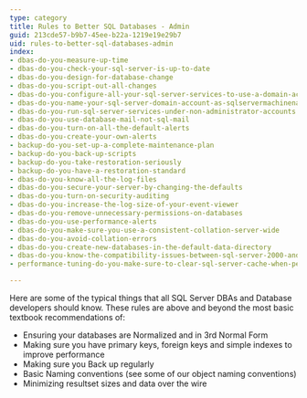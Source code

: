 ```yaml
---
type: category
title: Rules to Better SQL Databases - Admin
guid: 213cde57-b9b7-45ee-b22a-1219e19e29b7
uid: rules-to-better-sql-databases-admin
index:
- dbas-do-you-measure-up-time
- dbas-do-you-check-your-sql-server-is-up-to-date
- dbas-do-you-design-for-database-change
- dbas-do-you-script-out-all-changes
- dbas-do-you-configure-all-your-sql-server-services-to-use-a-domain-account-rather-than-a-local-service-account
- dbas-do-you-name-your-sql-server-domain-account-as-sqlservermachinename-so-it-is-easily-identified-when-performing-network-operations
- dbas-do-you-run-sql-server-services-under-non-administrator-accounts
- dbas-do-you-use-database-mail-not-sql-mail
- dbas-do-you-turn-on-all-the-default-alerts
- dbas-do-you-create-your-own-alerts
- backup-do-you-set-up-a-complete-maintenance-plan
- backup-do-you-back-up-scripts
- backup-do-you-take-restoration-seriously
- backup-do-you-have-a-restoration-standard
- dbas-do-you-know-all-the-log-files
- dbas-do-you-secure-your-server-by-changing-the-defaults
- dbas-do-you-turn-on-security-auditing
- dbas-do-you-increase-the-log-size-of-your-event-viewer
- dbas-do-you-remove-unnecessary-permissions-on-databases
- dbas-do-you-use-performance-alerts
- dbas-do-you-make-sure-you-use-a-consistent-collation-server-wide
- dbas-do-you-avoid-collation-errors
- dbas-do-you-create-new-databases-in-the-default-data-directory
- dbas-do-you-know-the-compatibility-issues-between-sql-server-2000-and-2005
- performance-tuning-do-you-make-sure-to-clear-sql-server-cache-when-performing-benchmark-tests

---
```

Here are some of the typical things that all SQL Server DBAs and Database developers should know. These rules are above and beyond the most basic textbook recommendations of:

* Ensuring your databases are Normalized and in 3rd Normal Form
* Making sure you have primary keys, foreign keys and simple indexes to improve performance
* Making sure you Back up regularly
* Basic Naming conventions (see some of our object naming conventions)
* Minimizing resultset sizes and data over the wire

